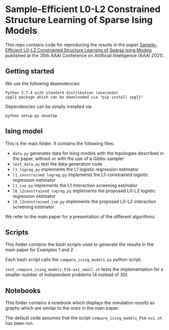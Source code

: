 # Sample-Efficient L0-L2 Constrained Structure Learning of Sparse Ising Models

This repo contains code for reproducing the results in the paper [Sample-Efficient L0-L2 Constrained Structure Learning of Sparse Ising Models](https://arxiv.org/abs/2012.01744) published at the 35th AAAI Conference on Artificial Intelligence (AAAI 2021).



## Getting started

We use the following dependencies

```
Python 3.7.4 with standard distribution (anaconda)
spgl1 package which can be downloaded via "pip install spgl1"
```

Dependencies can be simply installed via

```
python setup.py develop
```

  

## Ising model

This is the main folder. It contains the following files:
- `data.py` generates data for Ising models with the topologies described in the paper, without or with the use of a Gibbs-sampler
- `test_data.py` test the data generation code
- `l1_logreg.py` implements the L1 logistic regression estimator
- `l1_constrained_logreg.py` implements the L1-constrained logistic regression estimator
- `l1_ise.py` implements the L1 interaction screening estimator
- `l0_l2constrained_logreg.py` implements the proposed L0-L2 logistic regression estimator
- `l0_l2constrained_ise.py` implements the proposed L0-L2 interaction screening estimator

We refer to the main paper for a presentation of the different algorithms.


## Scripts

This folder contains the bash scripts used to generate the results in the main paper for Examples 1 and 2.

Each bash script calls the `compare_ising_models.py` python script.

`test_compare_ising_models_P16-ex1_small.sh` tests the implementation for a smaller number of independent problems (4 instead of 30).


## Notebooks

This folder contains a notebook which displays the simulation results as graphs which are similar to the ones in the main paper.

The default code assumes that the script `compare_ising_models_P16-ex1.sh` has been run.